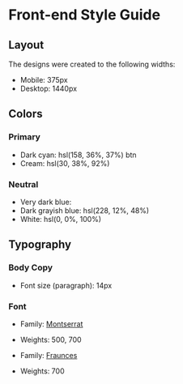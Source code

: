 # Front-end Style Guide

## Layout

The designs were created to the following widths:

- Mobile: 375px
- Desktop: 1440px

## Colors

### Primary

- Dark cyan: hsl(158, 36%, 37%) btn
- Cream: hsl(30, 38%, 92%)

### Neutral

- Very dark blue: 
- Dark grayish blue: hsl(228, 12%, 48%)
- White: hsl(0, 0%, 100%)

## Typography

### Body Copy

- Font size (paragraph): 14px

### Font

- Family: [Montserrat](https://fonts.google.com/specimen/Montserrat) 
- Weights: 500, 700

- Family: [Fraunces](https://fonts.google.com/specimen/Fraunces)
- Weights: 700
